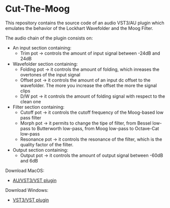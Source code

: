 # Cut-The-Moog

This repository contains the source code of an audio VST3/AU plugin which emulates the behavior of the Lockhart Wavefolder and the Moog Filter.

The audio chain of the plugin consists on:

* An input section containing:
  * Trim pot -> controls the amount of input signal between -24dB and 24dB
* Wavefolder section containing:
  * Folding pot -> it controls the amount of folding, which inreases the overtones of the input signal
  * Offset pot -> it controls the amount of an input dc offset to the wavefolder. The more you increase the offset the more the signal clips
  * D/W pot -> it controls the amount of folding signal with respect to the clean one
* Filter section containing: 
  * Cutoff pot -> it controls the cutoff frequency of the Moog-based low pass filter
  * Morph pot -> it permits to change the tipe of filter, from Bessel low-pass to Butterworth low-pass, from Moog low-pass to Octave-Cat low-pass
  * Resonance pot -> it controls the resonance of the filter, which is the quality factor of the filter.
* Output section containing:
  * Output pot -> it controls the amount of output signal between -60dB and 6dB 

Download MacOS:
 * [AU/VST3/VST plugin](https://drive.google.com/uc?export=download&id=1wmL6wEmMgJ1OmPXkRBdxmY-rPlSgEDC8)

Download Windows:
 * [VST3/VST plugin](https://drive.google.com/uc?export=download&id=1_xQSByYqBXSsxd38lZy661gguP6TiFqZ)
